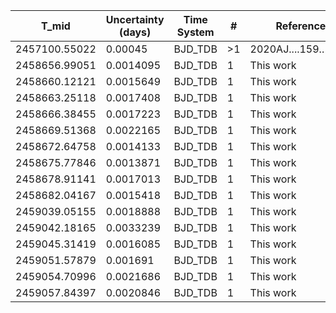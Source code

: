 |T_mid        |Uncertainty (days)|Time System|#  |Reference           |
|-------------|------------------|-----------|---|--------------------|
|2457100.55022|0.00045           |BJD_TDB    |>1 |2020AJ....159..173H |
|2458656.99051|0.0014095         |BJD_TDB    |1  |This work           |
|2458660.12121|0.0015649         |BJD_TDB    |1  |This work           |
|2458663.25118|0.0017408         |BJD_TDB    |1  |This work           |
|2458666.38455|0.0017223         |BJD_TDB    |1  |This work           |
|2458669.51368|0.0022165         |BJD_TDB    |1  |This work           |
|2458672.64758|0.0014133         |BJD_TDB    |1  |This work           |
|2458675.77846|0.0013871         |BJD_TDB    |1  |This work           |
|2458678.91141|0.0017013         |BJD_TDB    |1  |This work           |
|2458682.04167|0.0015418         |BJD_TDB    |1  |This work           |
|2459039.05155|0.0018888         |BJD_TDB    |1  |This work           |
|2459042.18165|0.0033239         |BJD_TDB    |1  |This work           |
|2459045.31419|0.0016085         |BJD_TDB    |1  |This work           |
|2459051.57879|0.001691          |BJD_TDB    |1  |This work           |
|2459054.70996|0.0021686         |BJD_TDB    |1  |This work           |
|2459057.84397|0.0020846         |BJD_TDB    |1  |This work           |
